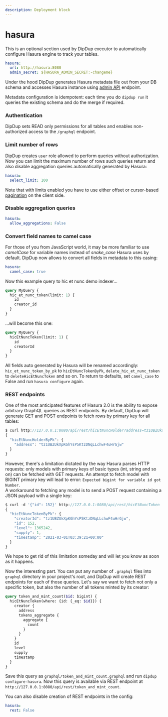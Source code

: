 ```yaml
---
description: Deployment block
---
```


# hasura

This is an optional section used by DipDup executor to automatically configure Hasura engine to track your tables.

```yaml
hasura:
  url: http://hasura:8080
  admin_secret: ${HASURA_ADMIN_SECRET:-changeme}
```

Under the hood DipDup generates Hasura metadata file out from your DB schema and accesses Hasura instance using [admin API](https://hasura.io/docs/latest/graphql/core/api-reference/metadata-api/index.html) endpoint.

Metadata configuration is idempotent: each time you do `dipdup run` it queries the existing schema and do the merge if required.

### Authentication

DipDup sets READ only permissions for all tables and enables non-authorized access to the `/graphql` endpoint.

### Limit number of rows

DipDup creates `user` role allowed to perform queries without authorization. Now you can limit the maximum number of rows such queries return and also disable aggregation queries automatically generated by Hasura:

```yaml
hasura:
  select_limit: 100
```

Note that with limits enabled you have to use either offset or cursor-based [pagination](../client-side/#pagination) on the client side.

### Disable aggregation queries



```yaml
hasura:
  allow_aggregations: False
```

### Convert field names to camel case

For those of you from JavaScript world, it may be more familiar to use _camelCase_ for variable names instead of _snake\_case_ Hasura uses by default. DipDup now allows to convert all fields in metadata to this casing:

```yaml
hasura:
  camel_case: true
```

Now this example query to hic et nunc demo indexer...

```graphql
query MyQuery {
  hic_et_nunc_token(limit: 1) {
    id
    creator_id
  }
}
```

...will become this one:

```graphql
query MyQuery {
  hicEtNuncToken(limit: 1) {
    id
    creatorId
  }
}
```

All fields auto generated by Hasura will be renamed accordingly: `hic_et_nunc_token_by_pk` to `hicEtNuncTokenByPk`, `delete_hic_et_nunc_token` to `deleteHicEtNuncToken` and so on. To return to defaults, set `camel_case` to False and run `hasura configure` again.

### REST endpoints

One of the most anticipated features of Hasura 2.0 is the ability to expose arbitrary GraphQL queries as REST endpoints. By default, DipDup will generate GET and POST endpoints to fetch rows by primary key for all tables:

```javascript
$ curl http://127.0.0.1:8080/api/rest/hicEtNuncHolder?address=tz1UBZUkXpKGhYsP5KtzDNqLLchwF4uHrGjw
{
  "hicEtNuncHolderByPk": {
    "address": "tz1UBZUkXpKGhYsP5KtzDNqLLchwF4uHrGjw"
  }
}
```

However, there's a limitation dictated by the way Hasura parses HTTP requests: only models with primary keys of basic types \(int, string and so on\) can be fetched with GET requests. An attempt to fetch model with BIGINT primary key will lead to error: `Expected bigint for variable id got Number`.   
A workaround to fetching any model is to send a POST request containing a JSON payload with a single key:

```javascript
$ curl -d '{"id": 152}' http://127.0.0.1:8080/api/rest/hicEtNuncToken
{
  "hicEtNuncTokenByPk": {
    "creatorId": "tz1UBZUkXpKGhYsP5KtzDNqLLchwF4uHrGjw",
    "id": 152,
    "level": 1365242,
    "supply": 1,
    "timestamp": "2021-03-01T03:39:21+00:00"
  }
}
```

We hope to get rid of this limitation someday and will let you know as soon as it happens.

Now the interesting part. You can put any number of `.graphql` files into `graphql` directory in your project's root, and DipDup will create REST endpoints for each of those queries. Let's say we want to fetch not only a specific token, but also the number of all tokens minted by its creator:

```graphql
query token_and_mint_count($id: bigint) {
  hicEtNuncToken(where: {id: {_eq: $id}}) {
    creator {
      address
      tokens_aggregate {
        aggregate {
          count
        }
      }
    }
    id
    level
    supply
    timestamp
  }
}
```

Save this query as `graphql/token_and_mint_count.graphql` and run `dipdup configure-hasura`. Now this query is available via REST endpoint at `http://127.0.0.1:8080/api/rest/token_and_mint_count`.

You can also disable creation of REST endpoints in the config:

```yaml
hasura:
  rest: False
```

